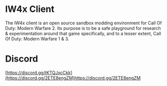 # IW4x Client 
The IW4x client is an open source sandbox modding environment for Call Of Duty: Modern Warfare 2.
Its purpose is to be a safe playground for research & experimentation around that game specifically, and to a lesser extent, Call Of Duty: Modern Warfare 1 & 3.

# Discord
[https://discord.gg/tKTQJxcCkk](https://discord.gg/2ETE8engZM)https://discord.gg/2ETE8engZM
